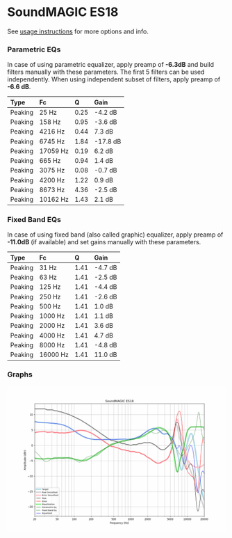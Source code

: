 # SoundMAGIC ES18
See [usage instructions](https://github.com/jaakkopasanen/AutoEq#usage) for more options and info.

### Parametric EQs
In case of using parametric equalizer, apply preamp of **-6.3dB** and build filters manually
with these parameters. The first 5 filters can be used independently.
When using independent subset of filters, apply preamp of **-6.6 dB**.

| Type    | Fc       |    Q | Gain     |
|:--------|:---------|:-----|:---------|
| Peaking | 25 Hz    | 0.25 | -4.2 dB  |
| Peaking | 158 Hz   | 0.95 | -3.6 dB  |
| Peaking | 4216 Hz  | 0.44 | 7.3 dB   |
| Peaking | 6745 Hz  | 1.84 | -17.8 dB |
| Peaking | 17059 Hz | 0.19 | 6.2 dB   |
| Peaking | 665 Hz   | 0.94 | 1.4 dB   |
| Peaking | 3075 Hz  | 0.08 | -0.7 dB  |
| Peaking | 4200 Hz  | 1.22 | 0.9 dB   |
| Peaking | 8673 Hz  | 4.36 | -2.5 dB  |
| Peaking | 10162 Hz | 1.43 | 2.1 dB   |

### Fixed Band EQs
In case of using fixed band (also called graphic) equalizer, apply preamp of **-11.0dB**
(if available) and set gains manually with these parameters.

| Type    | Fc       |    Q | Gain    |
|:--------|:---------|:-----|:--------|
| Peaking | 31 Hz    | 1.41 | -4.7 dB |
| Peaking | 63 Hz    | 1.41 | -2.5 dB |
| Peaking | 125 Hz   | 1.41 | -4.4 dB |
| Peaking | 250 Hz   | 1.41 | -2.6 dB |
| Peaking | 500 Hz   | 1.41 | 1.0 dB  |
| Peaking | 1000 Hz  | 1.41 | 1.1 dB  |
| Peaking | 2000 Hz  | 1.41 | 3.6 dB  |
| Peaking | 4000 Hz  | 1.41 | 4.7 dB  |
| Peaking | 8000 Hz  | 1.41 | -4.8 dB |
| Peaking | 16000 Hz | 1.41 | 11.0 dB |

### Graphs
![](./SoundMAGIC%20ES18.png)